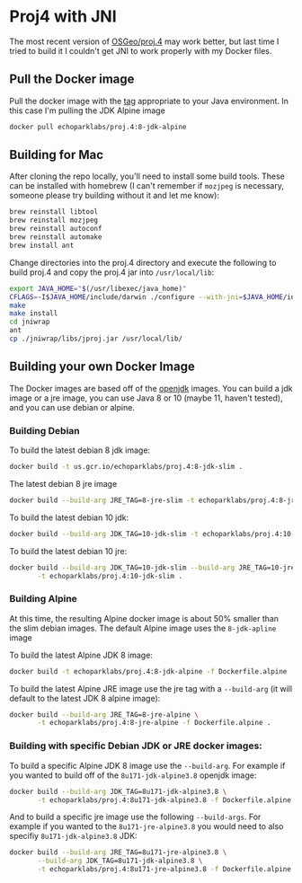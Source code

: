 # Proj4 with JNI
The most recent version of [OSGeo/proj.4](https://github.com/OSGeo/proj.4) may work better, but last time I tried to build it I couldn't get JNI to work properly with my Docker files.

## Pull the Docker image
Pull the docker image with the [tag](https://hub.docker.com/r/echoparklabs/proj.4/tags/) appropriate to your Java environment. In this case I'm pulling the JDK Alpine image
```bash
docker pull echoparklabs/proj.4:8-jdk-alpine
```

## Building for Mac
After cloning the repo locally, you'll need to install some build tools. These can be installed with homebrew (I can't remember if `mozjpeg` is necessary, someone please try building without it and let me know):
```bash
brew reinstall libtool
brew reinstall mozjpeg
brew reinstall autoconf
brew reinstall automake
brew install ant
```

Change directories into the proj.4 directory and execute the following to build proj.4 and copy the proj.4 jar into `/usr/local/lib`:
```bash
export JAVA_HOME="$(/usr/libexec/java_home)"
CFLAGS=-I$JAVA_HOME/include/darwin ./configure --with-jni=$JAVA_HOME/include
make
make install
cd jniwrap
ant
cp ./jniwrap/libs/jproj.jar /usr/local/lib/
```

## Building your own Docker Image
The Docker images are based off of the [openjdk](https://hub.docker.com/_/openjdk/) images. You can build a jdk image or a jre image, you can use Java 8 or 10 (maybe 11, haven't tested), and you can use debian or alpine.

### Building Debian
To build the latest debian 8 jdk image:
```bash
docker build -t us.gcr.io/echoparklabs/proj.4:8-jdk-slim .
```
The latest debian 8 jre image
```bash
docker build --build-arg JRE_TAG=8-jre-slim -t echoparklabs/proj.4:8-jre-slim .
```
To build the latest debian 10 jdk:
```bash
docker build --build-arg JDK_TAG=10-jdk-slim -t echoparklabs/proj.4:10-jdk-slim .
```
To build the latest debian 10 jre:
```bash
docker build --build-arg JDK_TAG=10-jdk-slim --build-arg JRE_TAG=10-jre-slim \
       -t echoparklabs/proj.4:10-jdk-slim .
```


### Building Alpine
At this time, the resulting Alpine docker image is about 50% smaller than the slim debian images. The default Alpine image uses the `8-jdk-apline` image

To build the latest Alpine JDK 8 image:
```bash
docker build -t echoparklabs/proj.4:8-jdk-alpine -f Dockerfile.alpine .
```

To build the latest Alpine JRE image use the jre tag with a `--build-arg` (it will default to the latest JDK 8 alpine image):
```bash
docker build --build-arg JRE_TAG=8-jre-alpine \
       -t echoparklabs/proj.4:8-jre-alpine -f Dockerfile.alpine .
```


### Building with specific Debian JDK or JRE docker images:

To build a specific Alpine JDK 8 image use the `--build-arg`. For example if you wanted to build off of the `8u171-jdk-alpine3.8` openjdk image:
```bash
docker build --build-arg JDK_TAG=8u171-jdk-alpine3.8 \
       -t echoparklabs/proj.4:8u171-jdk-alpine3.8 -f Dockerfile.alpine .
```

And to build a specific jre image use the following `--build-args`. For example if you wanted to the `8u171-jre-alpine3.8`  you would need to also specifiy `8u171-jdk-alpine3.8` JDK:
```bash
docker build --build-arg JRE_TAG=8u171-jre-alpine3.8 \
       --build-arg JDK_TAG=8u171-jdk-alpine3.8 \
       -t echoparklabs/proj.4:8u171-jre-alpine3.8 -f Dockerfile.alpine .
```


